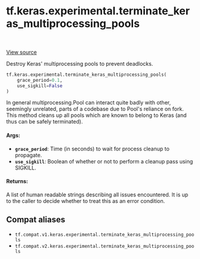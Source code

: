 <div itemscope itemtype="http://developers.google.com/ReferenceObject">
<meta itemprop="name" content="tf.keras.experimental.terminate_keras_multiprocessing_pools" />
<meta itemprop="path" content="Stable" />
</div>

# tf.keras.experimental.terminate_keras_multiprocessing_pools

<!-- Insert buttons and diff -->

<table class="tfo-notebook-buttons tfo-api" align="left">
</table>

<a target="_blank" href="/code/stable/tensorflow/python/keras/utils/data_utils.py">View source</a>



Destroy Keras' multiprocessing pools to prevent deadlocks.

``` python
tf.keras.experimental.terminate_keras_multiprocessing_pools(
    grace_period=0.1,
    use_sigkill=False
)
```



<!-- Placeholder for "Used in" -->

In general multiprocessing.Pool can interact quite badly with other, seemingly
unrelated, parts of a codebase due to Pool's reliance on fork. This method
cleans up all pools which are known to belong to Keras (and thus can be safely
terminated).

#### Args:


* <b>`grace_period`</b>: Time (in seconds) to wait for process cleanup to propagate.
* <b>`use_sigkill`</b>: Boolean of whether or not to perform a cleanup pass using
  SIGKILL.


#### Returns:

A list of human readable strings describing all issues encountered. It is up
to the caller to decide whether to treat this as an error condition.


## Compat aliases

* `tf.compat.v1.keras.experimental.terminate_keras_multiprocessing_pools`
* `tf.compat.v2.keras.experimental.terminate_keras_multiprocessing_pools`

